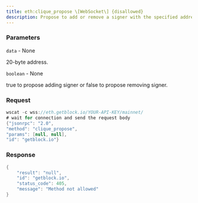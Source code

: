 ```yaml
---
title: eth:clique_propose \[WebSocket\] {disallowed}
description: Propose to add or remove a signer with the specified address.
---
```


### Parameters


`data` - None

20-byte address.

`boolean` - None

true to propose adding signer or false to propose removing signer.

### Request

``` java
wscat -c wss://eth.getblock.io/YOUR-API-KEY/mainnet/ 
# wait for connection and send the request body 
{"jsonrpc": "2.0",
"method": "clique_propose",
"params": [null, null],
"id": "getblock.io"}
```

###  Response

``` java
{
    "result": "null",
    "id": "getblock.io",
    "status_code": 405,
    "message": "Method not allowed"
}
```

